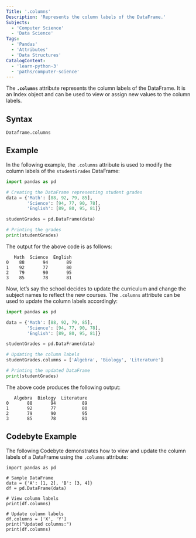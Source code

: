```yaml
---
Title: '.columns'
Description: 'Represents the column labels of the DataFrame.'
Subjects:
  - 'Computer Science'
  - 'Data Science'
Tags:
  - 'Pandas'
  - 'Attributes'
  - 'Data Structures'
CatalogContent:
  - 'learn-python-3'
  - 'paths/computer-science'
---
```


The **`.columns`** attribute represents the column labels of the DataFrame. It is an Index object and can be used to view or assign new values to the column labels.

## Syntax

```pseudo
Dataframe.columns
```

## Example

In the following example, the `.columns` attribute is used to modify the column labels of the `studentGrades` DataFrame:

```py
import pandas as pd

# Creating the DataFrame representing student grades
data = {'Math': [88, 92, 79, 85],
        'Science': [94, 77, 90, 78],
        'English': [89, 80, 95, 81]}

studentGrades = pd.DataFrame(data)

# Printing the grades
print(studentGrades)
```

The output for the above code is as follows:

```shell
   Math  Science  English
0    88       94       89
1    92       77       80
2    79       90       95
3    85       78       81
```

Now, let’s say the school decides to update the curriculum and change the subject names to reflect the new courses. The `.columns` attribute can be used to update the column labels accordingly:

```py
import pandas as pd

data = {'Math': [88, 92, 79, 85],
        'Science': [94, 77, 90, 78],
        'English': [89, 80, 95, 81]}

studentGrades = pd.DataFrame(data)

# Updating the column labels
studentGrades.columns = ['Algebra', 'Biology', 'Literature']

# Printing the updated DataFrame
print(studentGrades)
```

The above code produces the following output:

```shell
   Algebra  Biology  Literature
0       88       94          89
1       92       77          80
2       79       90          95
3       85       78          81
```

## Codebyte Example

The following Codebyte demonstrates how to view and update the column labels of a DataFrame using the `.columns` attribute:

```codebyte/python
import pandas as pd

# Sample DataFrame
data = {'A': [1, 2], 'B': [3, 4]}
df = pd.DataFrame(data)

# View column labels
print(df.columns)

# Update column labels
df.columns = ['X', 'Y']
print("Updated columns:")
print(df.columns)
```
